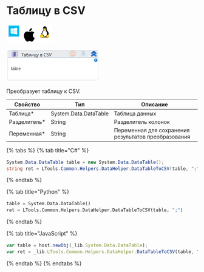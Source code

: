 # Таблицу в CSV

![](<../../../.gitbook/assets/image (100) (1) (1) (1) (1) (1) (26).png>)

![](<../../../.gitbook/assets/image (435).png>)

Преобразует таблицу к CSV.

| Свойство      | Тип                   | Описание                                             |
| ------------- | --------------------- | ---------------------------------------------------- |
| Таблица\*     | System.Data.DataTable | Таблица данных                                       |
| Разделитель\* | String                | Разделитель колонок                                  |
| Переменная\*  | String                | Переменная для сохранения результатов преобразования |

{% tabs %}
{% tab title="C#" %}
```csharp
System.Data.DataTable table = new System.Data.DataTable();
string ret = LTools.Common.Helpers.DataHelper.DataTableToCSV(table, ";");
```
{% endtab %}

{% tab title="Python" %}
```python
table = System.Data.DataTable()
ret = LTools.Common.Helpers.DataHelper.DataTableToCSV(table, ";")
```
{% endtab %}

{% tab title="JavaScript" %}
```javascript
var table = host.newObj(_lib.System.Data.DataTable);
var ret = _lib.LTools.Common.Helpers.DataHelper.DataTableToCSV(table, ";");
```
{% endtab %}
{% endtabs %}
